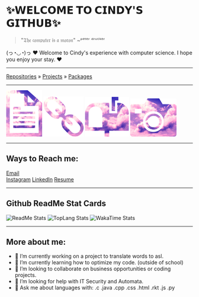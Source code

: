 # ✨𝗪𝗘𝗟𝗖𝗢𝗠𝗘 𝗧𝗢 𝗖𝗜𝗡𝗗𝗬'𝗦 𝗚𝗜𝗧𝗛𝗨𝗕✨
  > "𝔗𝔥𝔢 𝔠𝔬𝔪𝔭𝔲𝔱𝔢𝔯 𝔦𝔰 𝔞 𝔪𝔬𝔯𝔬𝔫"
  > ~ᵖᵉᵗᵉʳ ᵈʳᵘᶜᵏᵉʳ    

(っ◔◡◔)っ ♥ Welcome to Cindy's experience with computer science. I hope you enjoy your stay. ♥

---
[Repositories](https://github.com/Senpaicy?tab=repositories) »
[Projects](https://github.com/Senpaicy?tab=projects) »
[Packages](https://github.com/Senpaicy?tab=packages)

---
[![Resume](/images/resumelogo.png)](https://github.com/Senpaicy/Senpaicy/blob/main/ZHANG_CINDY_RESUME.pdf)
[![LinkedIn](/images/linkedinlogo.png)](https://www.linkedin.com/in/senpaicy)
[![Mail](/images/maillogo.png)](senpaicy@gmail.com)
[![Instagram](/images/instagramlogo.png)](https://www.instagram.com/senpaicy/)

---
## Ways to Reach me:
[Email](senpaicy@gmail.com)                                                                                                                                          
[Instagram](https://www.instagram.com/senpaicy/)
[LinkedIn](https://www.linkedin.com/in/senpaicy/)
[Resume](https://github.com/Senpaicy/Senpaicy/blob/main/ZHANG_CINDY_RESUME.pdf)

---
## Github ReadMe Stat Cards
![ReadMe Stats](https://github-readme-stats.vercel.app/api?username=senpaicy&theme=dracula&show_icons=true&count_private=true)
![TopLang Stats](https://github-readme-stats.vercel.app/api/top-langs/?username=senpaicy&theme=dracula&show_icons=true&layout=compact)
![WakaTime Stats](https://github-readme-stats.vercel.app/api/wakatime?username=senpaicy&theme=dracula)


---
## More about me:
- 🔭 I’m currently working on a project to translate words to asl.
- 🌱 I’m currently learning how to optimize my code. (outside of school)
- 👯 I’m looking to collaborate on business opportunities or coding projects.
- 🤔 I’m looking for help with IT Security and Automata.
- 💬 Ask me about languages with: .c .java .cpp .css .html .rkt .js .py

